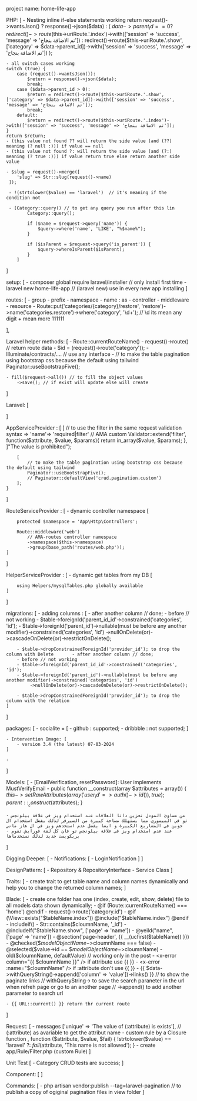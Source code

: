 project name: home-life-app

PHP: [
    - Nesting inline if-else statements working
    return request()->wantsJson() ? response()->json($data) :
            (
                $data->parent_id == 0 ? redirect()->route($this->uriRoute.'.index')->with(['session' => 'success', 'message' => 'تم الاضافة بنجاح']) :
                redirect()->route($this->uriRoute.'.show', ['category' => $data->parent_id])->with(['session' => 'success', 'message' => 'تم الاضافة بنجاح'])
            );

    - all switch cases working 
    switch (true) {
        case (request()->wantsJson()):
            $return = response()->json($data);
            break;
        case ($data->parent_id > 0):
            $return = redirect()->route($this->uriRoute.'.show', ['category' => $data->parent_id])->with(['session' => 'success', 'message' => 'تم الاضافة بنجاح']);
            break;
        default:
            $return = redirect()->route($this->uriRoute.'.index')->with(['session' => 'success', 'message' => 'تم الاضافة بنجاح']);
    }
    return $return;
    - (this value not found ?? will return the side value (and (??) meaning (? null :))) if value == null
    - (this value not found ?: will return the side value (and (?:) meaning (? true :))) if value return true else return another side value

    - $slug = request()->merge([
        'slug' => Str::slug(request()->name)
     ]);

     - !(strtolower($value) == 'laravel')  // it's meaning if the condition not 

     - [Category::query() // to get any query you run after this lin
            Category::query();

            if ($name = $request->query('name')) {
                $query->where('name', 'LIKE', "%$name%");
            }

            if ($isParent = $request->query('is_parent')) {
                $query->whereIsParent($isParent);
            }
        ]
]

setup: [
    - composer global require laravel/installer // only install first time
    - laravel new home-life-app // (laravel new) use in every new app installing
]

routes: [
    - group
    - prefix
    - namespace
    - name : as
    - controller
    - middleware
    - resource
    - Route::put('categories/{category}/restore', 'restore')->name('categories.restore')->where('category', '\d+'); // \d its mean any digit + mean more 111111

],

Laravel helper methods: [
    - Route::currentRouteName()
    - request()->route() // return route data
    - $id = (request()->route('category'));
    - Illuminate/contracts/.... // use any interface
    - // to make the table pagination using bootstrap css because the default using tailwind
        Paginator::useBootstrapFive();

    - fill($request->all()) // to fill the object values
        ->save(); // if exist will update else will create
]

Laravel: [
        
]

AppServiceProvider : [
        [
            // to use the filter in the same request validation syntax => 'name'=> 'required|filter' // AMA custom
            Validator::extend('filter', function($attribute, $value, $params){
                return in_array($value, $params);
            }, 
        ]"The value is prohibited");

        [
            // to make the table pagination using bootstrap css because the default using tailwind
            Paginator::useBootstrapFive();
            // Paginator::defaultView('crud.pagination.custom')
        ];
    }
]

RouteServiceProvider : [
    - dynamic controller namespace [
        
        protected $namespace = 'App\Http\Controllers';
    
        Route::middleware('web')
            // AMA-routes controller namespace
            ->namespace($this->namespace)
            ->group(base_path('routes/web.php'));
    ]
]

HelperServiceProvider : [
    - dynamic get tables from my DB [
        
        using Helpers/mysqlTables.php globally available
    ]
]

migrations: [
    - adding columns : [
        - after another column // done;
        - before // not working
        - $table->foreignId('parent_id_id'->constrained('categories', 'id');
        - $table->foreignId('parent_id')->nullable(must be before any another modifier)->constrained('categories', 'id')
             ->nullOnDelete(or)->cascadeOnDelete(or)->restrictOnDelete();
        
        - $table->dropConstrainedForeignId('provider_id'); to drop the column with Delete       - after another column // done;
        - before // not working
        - $table->foreignId('parent_id_id'->constrained('categories', 'id');
        - $table->foreignId('parent_id')->nullable(must be before any another modifier)->constrained('categories', 'id')
             ->nullOnDelete(or)->cascadeOnDelete(or)->restrictOnDelete();
        
        - $table->dropConstrainedForeignId('provider_id'); to drop the column with the relation
    ]
]

packages: [
    - socialite = [
        - github : supported;
        - dribbble : not supported;
    ]

    - Intervention Image: [
        - version 3.4 (the latest) 07-03-2024
    ]

    - 
]

Models: [
    - [EmailVerification, resetPassword]: User implements MustVerifyEmail
    - public function __construct(array $attributes = array())
        {
            $this->setRawAttributes(array(
            'user_id' => auth()->id()), true);
            parent::__construct($attributes);
        }


    - من مساوئ المودل تخزين داتا العلاقات عند استخدام ويز في علاقة بيلونجس تو في الميموري مما يستهلك مساحة كبيرة من السيرفر لذلك يفضل استخدام ال جوين في المشاريع الكبيرة و ايضا يفضل عدم استخدهم ويز في ال هاز ماني
    - عند عدم استخدام ويز في علاقة بيلونجس تو فان كل لفة فورايش تقوم بريكويست جديد لذلك نستخدماها
    
]

Digging Deeper: [
    - Notifications: [
        - LoginNotification
    ]
]

DesignPattern: [
    - Repository & RepositoryInterface
    - Service Class
]

Traits: [
    - create trait to get table name and column names dynamically and help you to change the returned column names;
]

Blade: [
    - create one folder has one (index, create, edit, show, delete) file to all models data shown dynamically;
    - @if (Route::currentRouteName() === 'home')
     @endif
    - request()->route('category.id')
    - @if (\View::exists("$tableName.index")) @include("$tableName.index") @endif
    - includeif()
    - Str::contains($cloumnName, '_id')
    - @includeIf("$tableName.show", ['page' => 'name'])
    - @yeild("name", ['page' => 'name'])
    - @section('page-header', {{ __(ucfirst($tableName)) }})
    - @checked($$modelObjectName->$cloumnName === false)
    - @selected($value->id == $$modelObjectName->$cloumnName)
    - old($cloumnName, defaultValue) // working only in the post
    - <x-error column="{{ $cloumnName }}" /> if attribute use {{  }}
    - <x-error :name="$cloumnName" /> if :attribute don't use {{  }}
    - {{ $data->withQueryString()->append(['column' => 'value'])->links() }} // to show the paginate links // withQueryString-> to save the search paraneter in the url when refreh page or go to an another page // ->append() to add another parameter to search url

    - {{ URL::current() }} return thr current route
    
]

Request: [
    - messages ['unique' => 'The value of (:attribute) is exists'], // (:attribute) as avariable to get the attribut name
    - custom rule by a Closure function ,
                function ($attribute, $value, $fail) {
                    !strtolower($value) == 'laravel' ?: $fail($attribute, 'This name is not allowed');
                }
    - create app/Rule/Filter.php (custom Rule)
]

Unit Test [
    - Category CRUD tests are success;
]

Component: [
]
        

Commands: [
    - php artisan vendor:publish --tag=laravel-pagination // to publish a copy of ogiginal pagination files in view folder
]
